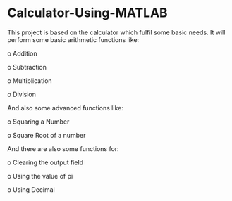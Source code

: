 # Calculator-Using-MATLAB
This project is based on the calculator which fulfil some basic needs. It will perform some basic arithmetic functions like:

o	Addition 

o	Subtraction

o	Multiplication

o	Division

And also some advanced functions like:

o	Squaring a Number

o	Square Root of a number 

And there are also some functions for: 

o	Clearing the output field

o	Using the value of pi

o	Using Decimal
